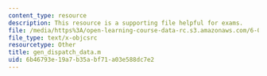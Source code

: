 ```yaml
---
content_type: resource
description: This resource is a supporting file helpful for exams.
file: /media/https%3A/open-learning-course-data-rc.s3.amazonaws.com/6-079-introduction-to-convex-optimization-fall-2009/6b46793e19a7b35abf71a03e588dc7e2_gen_dispatch_data.m
file_type: text/x-objcsrc
resourcetype: Other
title: gen_dispatch_data.m
uid: 6b46793e-19a7-b35a-bf71-a03e588dc7e2
---
```

